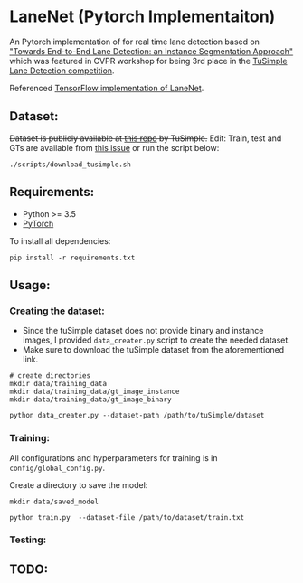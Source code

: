 # LaneNet (Pytorch Implementaiton)

An Pytorch implementation of for real time lane detection based on ["Towards End-to-End Lane Detection: an Instance Segmentation Approach"](https://arxiv.org/pdf/1802.05591.pdf) which was featured in CVPR workshop for being 3rd place in the [TuSimple Lane Detection competition](http://benchmark.tusimple.ai/#/).

Referenced [TensorFlow implementation of LaneNet](https://github.com/MaybeShewill-CV/lanenet-lane-detection).


## Dataset:

~~Dataset is publicly available at [this repo](https://github.com/TuSimple/tusimple-benchmark/tree/master/doc/lane_detection) by TuSimple.~~
Edit: Train, test and GTs are available from [this issue](https://github.com/TuSimple/tusimple-benchmark/issues/3) or run the script below:
```
./scripts/download_tusimple.sh
```

## Requirements:

- Python >= 3.5
- [PyTorch](https://pytorch.org/)

To install all dependencies:

```
pip install -r requirements.txt
```

## Usage:

### Creating the dataset:

- Since the tuSimple dataset does not provide binary and instance images, I provided `data_creater.py` script to create the needed dataset.
- Make sure to download the tuSimple dataset from the aforementioned link.
```
# create directories
mkdir data/training_data
mkdir data/training_data/gt_image_instance
mkdir data/training_data/gt_image_binary

python data_creater.py --dataset-path /path/to/tuSimple/dataset
```

### Training:

All configurations and hyperparameters for training is in `config/global_config.py`.

Create a directory to save the model:

```
mkdir data/saved_model
```

```
python train.py  --dataset-file /path/to/dataset/train.txt
```



### Testing:


## TODO:
